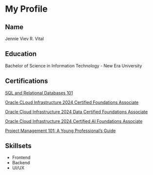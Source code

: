 # My Profile

## Name
Jennie Viev R. Vital

## Education
Bachelor of Science in Information Technology - New Era University

## Certifications
[SQL and Relational Databases 101](https://courses.cognitiveclass.ai/certificates/e03e041d00aa4e3a93bdcdf3a4f51631)

[Oracle CLoud Infrastructure 2024 Certified Foundations Associate](https://catalog-education.oracle.com/ords/certview/sharebadge?id=30C340ECDDFFD61F4702EF74B940479F162399DDB6052E2137E65B2ED3BFF1FE)

[Oracle Cloud Infrastructure 2024 Data Certified Foundations Associate](https://catalog-education.oracle.com/ords/certview/sharebadge?id=30C340ECDDFFD61F4702EF74B940479FC362DA7A79E6E61621C92256B9AC1C72)

[Oracle Cloud Infrastructure 2024 Certified AI Foundations Associate](https://catalog-education.oracle.com/ords/certview/sharebadge?id=A236A0E15249CFC689C2A55D050D34A5DFCF9B3626BE0A5D3FD47921ACB2A67A)

[Project Management 101: A Young Professional’s Guide](file:///C:/Users/Jennie%20Viev%20Vital/Downloads/project-management-101-a-young-professional-s-guide.pdf)
   
## Skillsets
- Frontend
- Backend
- UI/UX
  
  
